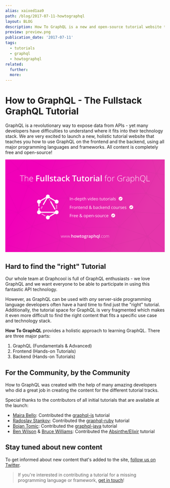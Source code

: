 ```yaml
---
alias: xaixed1aa9
path: /blog/2017-07-11-howtographql
layout: BLOG
description: How To GraphQL is a new and open-source tutorial website to learn about fullstack GraphQL development.
preview: preview.png
publication_date: '2017-07-11'
tags:
  - tutorials
  - graphql
  - howtographql
related:
  further:
  more:
---
```


# How to GraphQL - The Fullstack GraphQL Tutorial

GraphQL is a revolutionary way to expose data from APIs - yet many developers have difficulties to understand where it fits into their technology stack. We are very excited to launch a new, holistic tutorial website that teaches you how to use GraphQL on the frontend and the backend, using all major programming languages and frameworks. All content is completely free and open-source!

![](./preview.png)

## Hard to find the "right" Tutorial

Our whole team at Graphcool is full of GraphQL enthusiasts - we love GraphQL and we want everyone to be able to participate in using this fantastic API technology. 

However, as GraphQL can be used with _any_ server-side programming language developers often have a hard time to find just the "right" tutorial. Additionally, the tutorial space for GraphQL is very fragmented which makes it even more difficult to find the right content that fits a specific use case and technology stack.

**How To GraphQL** provides a holistic approach to learning GraphQL. There are three major parts:

1. GraphQL (Fundamentals & Advanced)
2. Frontend (Hands-on Tutorials) 
3. Backend (Hands-on Tutorials) 


## For the Community, by the Community 

How to GraphQL was created with the help of many amazing developers who did a great job in creating the content for the different tutorial tracks.

Special thanks to the contributors of all initial tutorials that are available at the launch:
- [Maira Bello](https://github.com/mairatma): Contributed the [graphql-js](https://www.howtographql.com/graphql-js/0-introduction/) tutorial
- [Radoslav Stankov](https://twitter.com/rstankov): Contributed the [graphql-ruby](https://www.howtographql.com/graphql-ruby/0-introduction/) tutorial
- [Bojan Tomic](https://twitter.com/kaqqao): Contributed the [graphql-java](https://www.howtographql.com/graphql-java/0-introduction/) tutorial
- [Ben Wilson](https://twitter.com/benwilson512) & [Bruce Williams](https://twitter.com/wbruce): Contributed the [Absinthe/Elixir](https://www.howtographql.com/graphql-elixir/0-introduction/) tutorial

## Stay tuned about new content

To get informed about new content that's added to the site, [follow us on Twitter](https://twitter.com/graphcool).

> If you're interested in contributing a tutorial for a missing programming language or framework, [get in touch](mailto:howtographql@graph.cool)!
